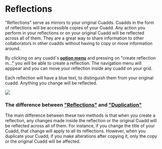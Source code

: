 # Reflections

"Reflections" serve as mirrors to your original Cuadds. Cuadds in the form of reflections will be accessible copies of your Cuadd. Any action you perform in your reflections or on your original Cuadd will be reflected across all of them. They are a great way to share information to other collaborators in other cuadds without having to copy
or move information around. 

By clicking on any cuadd´s [**option menu**](./CuaddOptionMenu.md) and pressing on "create reflection in..." you will be able to create a reflection. The navigation menu will apppear and you can move your reflection inside any cuadd on your grid. 

Each reflection will have a blue text, to distinguish them from your original cuadd. Anything you change will
be reflected.

 <img src="https://res.cloudinary.com/deruwllkv/image/upload/v1695934820/Screen_Shot_2023-09-28_at_17.00.09.png" className="image-1"></img> 

### The difference between ["Reflections"](./Reflections.md) and ["Duplication"](./Duplication.md)

The main difference between these two methods is that when you create a reflection, any changes made inside the reflection or the original Cuadd will be reflected across all of them. For instance, if you change the title of your Cuadd, that change will apply to all its reflections. However, when you duplicate your Cuadd, if you make alterations after copying it, only the copy or the original Cuadd will be affected.
